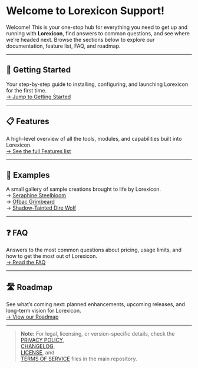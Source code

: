 # Welcome to Lorexicon Support!

Welcome! This is your one-stop hub for everything you need to get up and running with **Lorexicon**, find answers to common questions, and see where we’re headed next. Browse the sections below to explore our documentation, feature list, FAQ, and roadmap.

---

## 🚀 Getting Started

Your step-by-step guide to installing, configuring, and launching Lorexicon for the first time.  
[→ Jump to Getting Started](Getting-Started)

---

## 📋 Features

A high-level overview of all the tools, modules, and capabilities built into Lorexicon.  
[→ See the full Features list](Features)

---

## 🎨 Examples

A small gallery of sample creations brought to life by Lorexicon.  
→ [Seraphine Steelbloom](examples/Seraphine-Steelbloom)  
→ [Ofbac Grimbeard](examples/Ofbac-Grimbeard)  
→ [Shadow-Tainted Dire Wolf](examples/Shadow-Dire-Wolf)

---

## ❓ FAQ

Answers to the most common questions about pricing, usage limits, and how to get the most out of Lorexicon.  
[→ Read the FAQ](FAQ)

---

## 🛣️ Roadmap

See what’s coming next: planned enhancements, upcoming releases, and long-term vision for Lorexicon.  
[→ View our Roadmap](Roadmap)

---

> **Note:** For legal, licensing, or version-specific details, check the  
> [PRIVACY POLICY](https://github.com/Fergusware/lorexicon-support/blob/main/PRIVACY_POLICY.md),  
> [CHANGELOG](https://github.com/Fergusware/lorexicon-support/blob/main/CHANGELOG.md),  
> [LICENSE](https://github.com/Fergusware/lorexicon-support/blob/main/LICENSE), and  
> [TERMS OF SERVICE](https://github.com/Fergusware/lorexicon-support/blob/main/TERMS_OF_SERVICE.md) files in the main repository.
